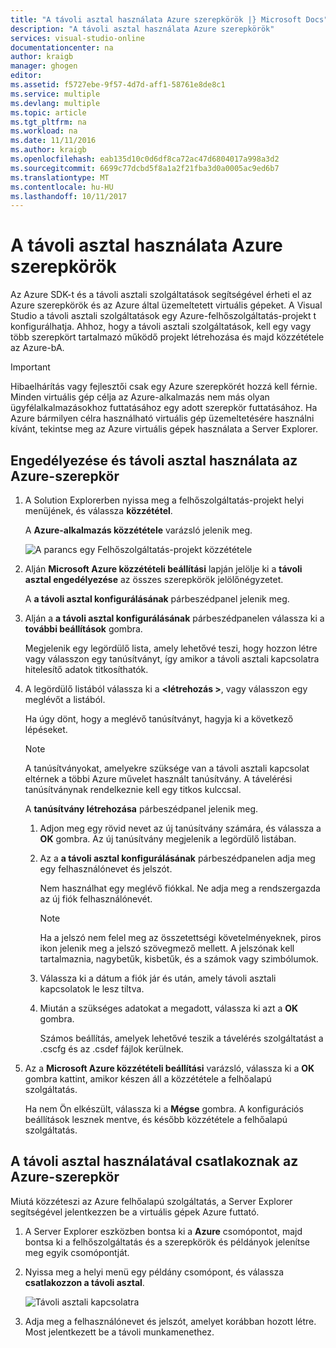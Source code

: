 ```yaml
---
title: "A távoli asztal használata Azure szerepkörök |} Microsoft Docs"
description: "A távoli asztal használata Azure szerepkörök"
services: visual-studio-online
documentationcenter: na
author: kraigb
manager: ghogen
editor: 
ms.assetid: f5727ebe-9f57-4d7d-aff1-58761e8de8c1
ms.service: multiple
ms.devlang: multiple
ms.topic: article
ms.tgt_pltfrm: na
ms.workload: na
ms.date: 11/11/2016
ms.author: kraigb
ms.openlocfilehash: eab135d10c0d6df8ca72ac47d6804017a998a3d2
ms.sourcegitcommit: 6699c77dcbd5f8a1a2f21fba3d0a0005ac9ed6b7
ms.translationtype: MT
ms.contentlocale: hu-HU
ms.lasthandoff: 10/11/2017
---
```

# <a name="using-remote-desktop-with-azure-roles"></a>A távoli asztal használata Azure szerepkörök
Az Azure SDK-t és a távoli asztali szolgáltatások segítségével érheti el az Azure szerepkörök és az Azure által üzemeltetett virtuális gépeket. A Visual Studio a távoli asztali szolgáltatások egy Azure-felhőszolgáltatás-projekt t konfigurálhatja. Ahhoz, hogy a távoli asztali szolgáltatások, kell egy vagy több szerepkört tartalmazó működő projekt létrehozása és majd közzététele az Azure-bA.

> [!IMPORTANT]
> Hibaelhárítás vagy fejlesztői csak egy Azure szerepkörét hozzá kell férnie. Minden virtuális gép célja az Azure-alkalmazás nem más olyan ügyfélalkalmazásokhoz futtatásához egy adott szerepkör futtatásához. Ha Azure bármilyen célra használható virtuális gép üzemeltetésére használni kívánt, tekintse meg az Azure virtuális gépek használata a Server Explorer.
> 
> 

## <a name="to-enable-and-use-remote-desktop-for-an-azure-role"></a>Engedélyezése és távoli asztal használata az Azure-szerepkör
1. A Solution Explorerben nyissa meg a felhőszolgáltatás-projekt helyi menüjének, és válassza **közzététel**.
   
    A **Azure-alkalmazás közzététele** varázsló jelenik meg.
   
    ![A parancs egy Felhőszolgáltatás-projekt közzététele](./media/vs-azure-tools-remote-desktop-roles/IC799161.png)
2. Alján **Microsoft Azure közzétételi beállítási** lapján jelölje ki a **távoli asztal engedélyezése** az összes szerepkörök jelölőnégyzetet. 
   
    A **a távoli asztal konfigurálásának** párbeszédpanel jelenik meg.
3. Alján a **a távoli asztal konfigurálásának** párbeszédpanelen válassza ki a **további beállítások** gombra. 
   
    Megjelenik egy legördülő lista, amely lehetővé teszi, hogy hozzon létre vagy válasszon egy tanúsítványt, így amikor a távoli asztali kapcsolatra hitelesítő adatok titkosíthatók.
4. A legördülő listából válassza ki a  **&lt;létrehozás >**, vagy válasszon egy meglévőt a listából. 
   
    Ha úgy dönt, hogy a meglévő tanúsítványt, hagyja ki a következő lépéseket.
   
   > [!NOTE]
   > A tanúsítványokat, amelyekre szüksége van a távoli asztali kapcsolat eltérnek a többi Azure művelet használt tanúsítvány. A távelérési tanúsítványnak rendelkeznie kell egy titkos kulccsal.
   > 
   > 
   
    A **tanúsítvány létrehozása** párbeszédpanel jelenik meg.
   
   1. Adjon meg egy rövid nevet az új tanúsítvány számára, és válassza a **OK** gombra. Az új tanúsítvány megjelenik a legördülő listában.
   2. Az a **a távoli asztal konfigurálásának** párbeszédpanelen adja meg egy felhasználónevet és jelszót.
      
       Nem használhat egy meglévő fiókkal. Ne adja meg a rendszergazda az új fiók felhasználónevét.
      
      > [!NOTE]
      > Ha a jelszó nem felel meg az összetettségi követelményeknek, piros ikon jelenik meg a jelszó szövegmező mellett. A jelszónak kell tartalmaznia, nagybetűk, kisbetűk, és a számok vagy szimbólumok.
      > 
      > 
   3. Válassza ki a dátum a fiók jár és után, amely távoli asztali kapcsolatok le lesz tiltva.
   4. Miután a szükséges adatokat a megadott, válassza ki azt a **OK** gombra.
      
       Számos beállítás, amelyek lehetővé teszik a távelérés szolgáltatást a .cscfg és az .csdef fájlok kerülnek.
5. Az a **Microsoft Azure közzétételi beállítási** varázsló, válassza ki a **OK** gombra kattint, amikor készen áll a közzététele a felhőalapú szolgáltatás.
   
    Ha nem Ön elkészült, válassza ki a **Mégse** gombra. A konfigurációs beállítások lesznek mentve, és később közzététele a felhőalapú szolgáltatás.

## <a name="connect-to-an-azure-role-by-using-remote-desktop"></a>A távoli asztal használatával csatlakoznak az Azure-szerepkör
Miutá közzéteszi az Azure felhőalapú szolgáltatás, a Server Explorer segítségével jelentkezzen be a virtuális gépek Azure futtató. 

1. A Server Explorer eszközben bontsa ki a **Azure** csomópontot, majd bontsa ki a felhőszolgáltatás és a szerepkörök és példányok jelenítse meg egyik csomópontját.
2. Nyissa meg a helyi menü egy példány csomópont, és válassza **csatlakozzon a távoli asztal**.
   
    ![Távoli asztali kapcsolatra](./media/vs-azure-tools-remote-desktop-roles/IC799162.png)
3. Adja meg a felhasználónevet és jelszót, amelyet korábban hozott létre. Most jelentkezett be a távoli munkamenethez.

